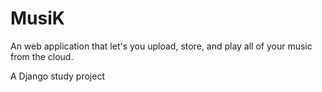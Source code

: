 # MusiK

An web application that let's you upload, store, and play all of your music from the cloud.

A Django study project
